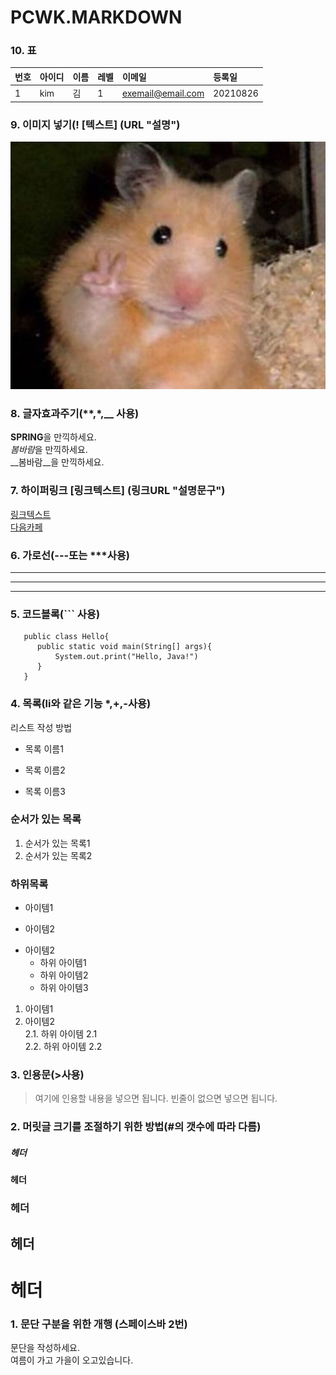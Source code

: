 # PCWK.MARKDOWN
### 10. 표
|번호|아이디|이름|레벨|이메일|등록일|
|:-----|:-----|:-----|:-----|:-----|:-----|
|1     |kim   |김    |1     |exemail@email.com|20210826|


### 9. 이미지 넣기(! [텍스트] (URL "설명")
![햄스터](https://github.com/SOMYEON2/PCWK_MARKDOWN/blob/main/HAM.jpg "햄스터")

### 8. 글자효과주기(**,*,__ 사용)  
**SPRING**을 만끽하세요.  
*봄바람*을 만끽하세요.  
__봄바람__을 만끽하세요.  


### 7. 하이퍼링크  [링크텍스트] (링크URL "설명문구")  
[링크텍스트](링크URL "설명문구")  
[다음카페](https://cafe.daum.net/pcwk "RPA CAFE")  


### 6. 가로선(---또는 ***사용)  
---  
***  
---  


### 5. 코드블록(``` 사용)  
```프로그래밍 언어 
   public class Hello{
      public static void main(String[] args){
          System.out.print("Hello, Java!")
      }
   }
```

### 4. 목록(li와 같은 기능 *,+,-사용)   
리스트 작성 방법   
* 목록 이름1  
- 목록 이름2  
+ 목록 이름3  

### 순서가 있는 목록  
1. 순서가 있는 목록1  
2. 순서가 있는 목록2  

### 하위목록  
- 아이템1  
+ 아이템2  
* 아이템2  
  - 하위 아이템1
  * 하위 아이템2
  + 하위 아이템3

1. 아이템1  
2. 아이템2  
  2.1. 하위 아이템 2.1  
  2.2. 하위 아이템 2.2  


### 3. 인용문(>사용)  
> 여기에 인용할 내용을 넣으면 됩니다.
> 빈줄이 없으면 넣으면 됩니다.


### 2. 머릿글 크기를 조절하기 위한 방법(#의 갯수에 따라 다름)   
##### 헤더  
#### 헤더  
### 헤더  
## 헤더  
# 헤더    


### 1. 문단 구분을 위한 개행 (스페이스바 2번)  
문단을 작성하세요.  
여름이 가고 가을이 오고있습니다.  
